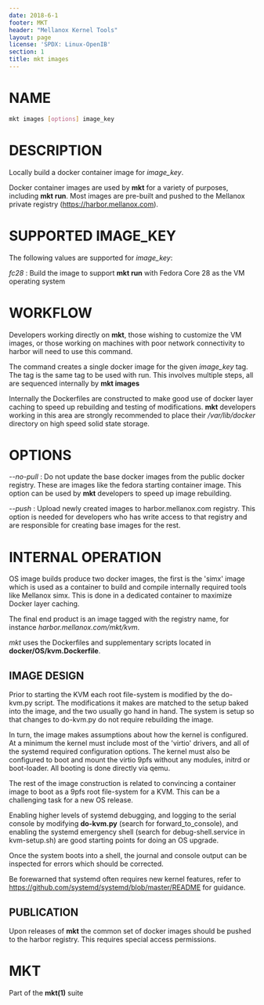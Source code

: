 ```yaml
---
date: 2018-6-1
footer: MKT
header: "Mellanox Kernel Tools"
layout: page
license: 'SPDX: Linux-OpenIB'
section: 1
title: mkt images
---
```


# NAME

```sh
mkt images [options] image_key
```

# DESCRIPTION

Locally build a docker container image for *image_key*.

Docker container images are used by **mkt** for a variety of purposes,
including **mkt run**. Most images are pre-built and pushed to the Mellanox
private registry (https://harbor.mellanox.com).

# SUPPORTED IMAGE_KEY

The following values are supported for *image_key*:

*fc28*
:	Build the image to support **mkt run** with Fedora Core 28 as the VM
    operating system

# WORKFLOW

Developers working directly on **mkt**, those wishing to customize the VM
images, or those working on machines with poor network connectivity to harbor
will need to use this command.

The command creates a single docker image for the given *image_key* tag. The
tag is the same tag to be used with run. This involves multiple steps, all are
sequenced internally by **mkt images**

Internally the Dockerfiles are constructed to make good use of docker layer
caching to speed up rebuilding and testing of modifications. **mkt**
developers working in this area are strongly recommended to place their
*/var/lib/docker* directory on high speed solid state storage.

# OPTIONS

*--no-pull*
:	Do not update the base docker images from the public docker
	registry. These are images like the fedora starting container image. This
	option can be used by **mkt** developers to speed up image rebuilding.

*--push*
:	Upload newly created images to harbor.mellanox.com registry. This option
	is needed for developers who has write access to that registry and are
	responsible for creating base images for the rest.

# INTERNAL OPERATION

OS image builds produce two docker images, the first is the 'simx' image which
is used as a container to build and compile internally required tools like
Mellanox simx. This is done in a dedicated container to maximize Docker layer
caching.

The final end product is an image tagged with the registry name, for instance
*harbor.mellanox.com/mkt/kvm*.

*mkt* uses the Dockerfiles and supplementary scripts located in
**docker/OS/kvm.Dockerfile**.

## IMAGE DESIGN

Prior to starting the KVM each root file-system is modified by the do-kvm.py
script. The modifications it makes are matched to the setup baked into the
image, and the two usually go hand in hand. The system is setup so that
changes to do-kvm.py do not require rebuilding the image.

In turn, the image makes assumptions about how the kernel is configured. At a
minimum the kernel must include most of the 'virtio' drivers, and all of the
systemd required configuration options. The kernel must also be configured to
boot and mount the virtio 9pfs without any modules, initrd or boot-loader. All
booting is done directly via qemu.

The rest of the image construction is related to convincing a container image
to boot as a 9pfs root file-system for a KVM. This can be a challenging task
for a new OS release.

Enabling higher levels of systemd debugging, and logging to the serial console
by modifying **do-kvm.py** (search for forward_to_console), and enabling the
systemd emergency shell (search for debug-shell.service in kvm-setup.sh) are
good starting points for doing an OS upgrade.

Once the system boots into a shell, the journal and console output can be
inspected for errors which should be corrected.

Be forewarned that systemd often requires new kernel features, refer to
https://github.com/systemd/systemd/blob/master/README for guidance.

## PUBLICATION

Upon releases of **mkt** the common set of docker images should be pushed to
the harbor registry. This requires special access permissions.

# MKT

Part of the **mkt(1)** suite
